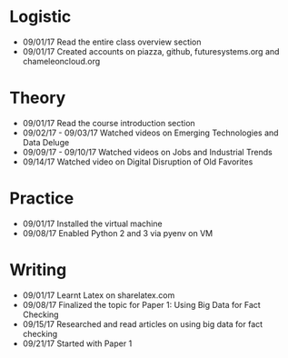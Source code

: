# Logistic

* 09/01/17 Read the entire class overview section
* 09/01/17 Created accounts on piazza, github, futuresystems.org and chameleoncloud.org

# Theory

* 09/01/17 Read the course introduction section
* 09/02/17 - 09/03/17 Watched videos on Emerging Technologies and Data Deluge
* 09/09/17 - 09/10/17 Watched videos on Jobs and Industrial Trends
* 09/14/17 Watched video on Digital Disruption of Old Favorites

# Practice

* 09/01/17 Installed the virtual machine
* 09/08/17 Enabled Python 2 and 3 via pyenv on VM

# Writing

* 09/01/17 Learnt Latex on sharelatex.com
* 09/08/17 Finalized the topic for Paper 1: Using Big Data for Fact Checking
* 09/15/17 Researched and read articles on using big data for fact checking
* 09/21/17 Started with Paper 1
